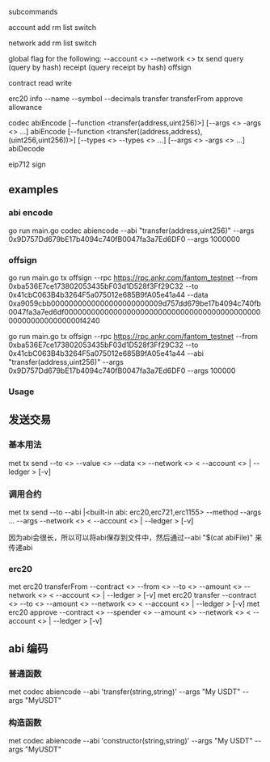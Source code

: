 subcommands

account
    add
    rm
    list
    switch

network
    add
    rm
    list
    switch

global flag for the following:
--account <>
--network <>
tx
    send
    query (query by hash)
    receipt (query receipt by hash)
    offsign

contract
    read
    write

erc20
    info --name --symbol --decimals
    transfer
    transferFrom
    approve
    allowance

codec
    abiEncode [--function <transfer(address,uint256)>] [--args <> -args <> ...]
    abiEncode [--function <transfer((address,address),(uint256,uint256))>] [--types <> --types <> ...] [--args <> -args <> ...]
    abiDecode

eip712
    sign


## examples
### abi encode
 go run main.go codec abiencode --abi "transfer(address,uint256)" --args 0x9D757Dd679bE17b4094c740fB0047fa3a7Ed6DF0 --args 1000000

 ### offsign
 go run main.go tx offsign --rpc  https://rpc.ankr.com/fantom_testnet --from 0xba536E7ce173802053435bF03d1D528f3Ff29C32 --to 0x41cbC063B4b3264F5a075012e685B9fA05e41a44 --data 0xa9059cbb0000000000000000000000009d757dd679be17b4094c740fb0047fa3a7ed6df000000000000000000000000000000000000000000000000000000000000f4240

go run main.go tx offsign --rpc  https://rpc.ankr.com/fantom_testnet --from 0xba536E7ce173802053435bF03d1D528f3Ff29C32 --to 0x41cbC063B4b3264F5a075012e685B9fA05e41a44 --abi "transfer(address,uint256)" --args 0x9D757Dd679bE17b4094c740fB0047fa3a7Ed6DF0 --args 100000

### Usage
## 发送交易
### 基本用法
met tx send --to <> --value <> --data <> --network <> < --account <> | --ledger > [-v]

### 调用合约
met tx send --to <contractAddress> --abi <abi string>|<built-in abi: erc20,erc721,erc1155> --method <methodName> --args <arg1> ... --args <argN> --network <> < --account <> | --ledger > [-v]

因为abi会很长，所以可以将abi保存到文件中，然后通过--abi "$(cat abiFile)" 来传递abi

### erc20
met erc20 transferFrom --contract <> --from <> --to <> --amount <> --network <> < --account <> | --ledger > [-v]
met erc20 transfer --contract <> --to <> --amount <> --network <> < --account <> | --ledger > [-v]
met erc20 approve --contract <> --spender <> --amount <> --network <> < --account <> | --ledger > [-v]

## abi 编码
### 普通函数
met codec abiencode --abi 'transfer(string,string)' --args "My USDT" --args "MyUSDT"
### 构造函数
met codec abiencode --abi 'constructor(string,string)' --args "My USDT" --args "MyUSDT"

